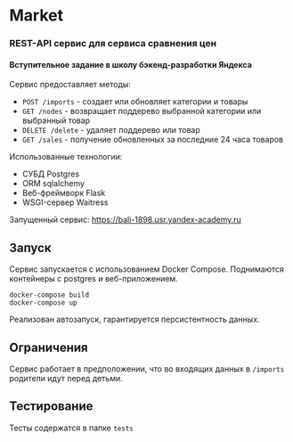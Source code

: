 # Market
### REST-API сервис для сервиса сравнения цен
#### Вступительное задание в школу бэкенд-разработки Яндекса

Сервис предоставляет методы:
- `POST /imports` - создает или обновляет категории и товары
- `GET /nodes` - возвращает поддерево выбранной категории или выбранный товар
- `DELETE /delete` - удаляет поддерево или товар
- `GET /sales` - получение обновленных за последние 24 часа товаров

Использованные технологии:
* СУБД Postgres
* ORM sqlalchemy
* Веб-фреймворк Flask
* WSGI-сервер Waitress

Запущенный сервис: https://bali-1898.usr.yandex-academy.ru


Запуск
----------------------
Сервис запускается с использованием Docker Compose. Поднимаются контейнеры с postgres и веб-приложением.

    docker-compose build
    docker-compose up

Реализован автозапуск, гарантируется персистентность данных.

Ограничения
----------------------
Сервис работает в предположении, что во входящих данных в `/imports` родители идут перед детьми.


Тестирование
----------------------
Тесты содержатся в папке `tests`

